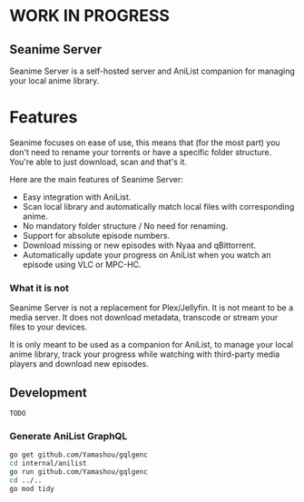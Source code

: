 # WORK IN PROGRESS

## Seanime Server

Seanime Server is a self-hosted server and AniList companion for managing your local anime library.

# Features

Seanime focuses on ease of use, this means that (for the most part) you don't need to rename your torrents or have a
specific folder structure.
You're able to just download, scan and that's it.

Here are the main features of Seanime Server:

- Easy integration with AniList.
- Scan local library and automatically match local files with corresponding anime.
- No mandatory folder structure / No need for renaming.
- Support for absolute episode numbers.
- Download missing or new episodes with Nyaa and qBittorrent.
- Automatically update your progress on AniList when you watch an episode using VLC or MPC-HC.

### What it is not

Seanime Server is not a replacement for Plex/Jellyfin. It is not meant to be a media server.
It does not download metadata, transcode or stream your files to your devices.

It is only meant to be used as a companion for AniList, to manage your local anime library, track your progress while
watching with third-party media players and download new episodes.

## Development

`TODO`

### Generate AniList GraphQL

```bash
go get github.com/Yamashou/gqlgenc
cd internal/anilist
go run github.com/Yamashou/gqlgenc
cd ../..
go mod tidy
```